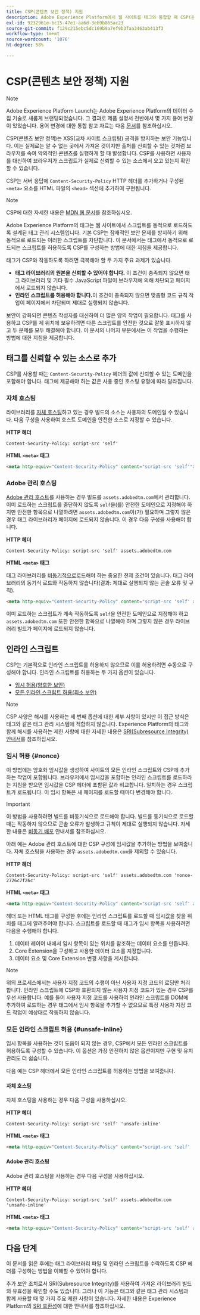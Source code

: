 ```yaml
---
title: CSP(콘텐츠 보안 정책) 지원
description: Adobe Experience Platform에서 웹 사이트를 태그와 통합할 때 CSP(콘텐츠 보안 정책) 제한을 처리하는 방법을 알아봅니다.
exl-id: 9232961e-bc15-47e1-aa6d-3eb9b865ac23
source-git-commit: f129c215ebc5dc169b9a7ef9b3faa3463ab413f3
workflow-type: tm+mt
source-wordcount: '1076'
ht-degree: 58%

---
```


# CSP(콘텐츠 보안 정책) 지원

>[!NOTE]
>
>Adobe Experience Platform Launch는 Adobe Experience Platform의 데이터 수집 기술로 새롭게 브랜딩되었습니다. 그 결과로 제품 설명서 전반에서 몇 가지 용어 변경이 있었습니다. 용어 변경에 대한 통합 참고 자료는 다음 [문서](../../term-updates.md)를 참조하십시오.

CSP(콘텐츠 보안 정책)는 XSS(교차 사이트 스크립팅) 공격을 방지하는 보안 기능입니다. 이는 실제로는 알 수 없는 곳에서 가져온 것이지만 출처를 신뢰할 수 있는 것처럼 브라우저를 속여 악의적인 콘텐츠를 실행하게 할 때 발생합니다. CSP를 사용하면 사용자를 대신하여 브라우저가 스크립트가 실제로 신뢰할 수 있는 소스에서 오고 있는지 확인할 수 있습니다.

CSP는 서버 응답에 `Content-Security-Policy` HTTP 헤더를 추가하거나 구성된 `<meta>` 요소를 HTML 파일의 `<head>` 섹션에 추가하여 구현됩니다.

>[!NOTE]
>
> CSP에 대한 자세한 내용은 [MDN 웹 문서](https://developer.mozilla.org/en-US/docs/Web/HTTP/CSP)를 참조하십시오.

Adobe Experience Platform의 태그는 웹 사이트에서 스크립트를 동적으로 로드하도록 설계된 태그 관리 시스템입니다. 기본 CSP는 잠재적인 보안 문제를 방지하기 위해 동적으로 로드되는 이러한 스크립트를 차단합니다. 이 문서에서는 태그에서 동적으로 로드되는 스크립트를 허용하도록 CSP를 구성하는 방법에 대한 지침을 제공합니다.

태그가 CSP와 작동하도록 하려면 극복해야 할 두 가지 주요 과제가 있습니다.

* **태그 라이브러리의 원본을 신뢰할 수 있어야 합니다.** 이 조건이 충족되지 않으면 태그 라이브러리 및 기타 필수 JavaScript 파일이 브라우저에 의해 차단되고 페이지에서 로드되지 않습니다.
* **인라인 스크립트를 허용해야 합니다.**&#x200B;이 조건이 충족되지 않으면 맞춤형 코드 규칙 작업이 페이지에서 차단되며 제대로 실행되지 않습니다.

보안이 강화되면 콘텐츠 작성자를 대신하여 더 많은 양의 작업이 필요합니다. 태그를 사용하고 CSP를 제 위치에 보유하려면 다른 스크립트를 안전한 것으로 잘못 표시하지 않고 두 문제를 모두 해결해야 합니다. 이 문서의 나머지 부분에서는 이 작업을 수행하는 방법에 대한 지침을 제공합니다.

## 태그를 신뢰할 수 있는 소스로 추가

CSP를 사용할 때는 `Content-Security-Policy` 헤더의 값에 신뢰할 수 있는 도메인을 포함해야 합니다. 태그에 제공해야 하는 값은 사용 중인 호스팅 유형에 따라 달라집니다.

### 자체 호스팅

라이브러리를 [자체 호스팅](../publishing/hosts/self-hosting-libraries.md)하고 있는 경우 빌드의 소스는 사용자의 도메인일 수 있습니다. 다음 구성을 사용하여 호스트 도메인을 안전한 소스로 지정할 수 있습니다.

**HTTP 헤더**

```http
Content-Security-Policy: script-src 'self'
```

**HTML `<meta>` 태그**

```html
<meta http-equiv="Content-Security-Policy" content="script-src 'self'">
```

### Adobe 관리 호스팅

[Adobe 관리 호스트](../publishing/hosts/managed-by-adobe-host.md)를 사용하는 경우 빌드를 `assets.adobedtm.com`에서 관리합니다. 이미 로드하는 스크립트를 중단하지 않도록 `self`을(를) 안전한 도메인으로 지정해야 하지만 안전한 항목으로 나열하려면 `assets.adobedtm.com`이(가) 필요하며 그렇지 않은 경우 태그 라이브러리가 페이지에 로드되지 않습니다. 이 경우 다음 구성을 사용해야 합니다.

**HTTP 헤더**

```http
Content-Security-Policy: script-src 'self' assets.adobedtm.com
```

**HTML `<meta>` 태그**


태그 라이브러리를 [비동기적으로](./asynchronous-deployment.md)로드해야 하는 중요한 전제 조건이 있습니다. 태그 라이브러리의 동기식 로드와 작동하지 않습니다(결과: 제대로 실행되지 않는 콘솔 오류 및 규칙).

```html
<meta http-equiv="Content-Security-Policy" content="script-src 'self' assets.adobedtm.com">
```

이미 로드하는 스크립트가 계속 작동하도록 `self`을 안전한 도메인으로 지정해야 하고 `assets.adobedtm.com` 또한 안전한 항목으로 나열해야 하며 그렇지 않은 경우 라이브러리 빌드가 페이지에 로드되지 않습니다.

## 인라인 스크립트

CSP는 기본적으로 인라인 스크립트를 허용하지 않으므로 이를 허용하려면 수동으로 구성해야 합니다. 인라인 스크립트를 허용하는 두 가지 옵션이 있습니다.

* [임시 허용(양호한 보안)](#nonce)
* [모든 인라인 스크립트 허용(최소 보안)](#unsafe-inline)

>[!NOTE]
>
>CSP 사양은 해시를 사용하는 세 번째 옵션에 대한 세부 사항이 있지만 이 접근 방식은 태그와 같은 태그 관리 시스템에 적합하지 않습니다. Experience Platform의 태그와 함께 해시를 사용하는 제한 사항에 대한 자세한 내용은 [SRI(Subresource Integrity) 안내서](./sri.md)를 참조하십시오.

### 임시 허용 {#nonce}

이 방법에는 암호화 임시값을 생성하여 사이트의 모든 인라인 스크립트와 CSP에 추가하는 작업이 포함됩니다. 브라우저에서 임시값을 포함하는 인라인 스크립트를 로드하라는 지침을 받으면 임시값을 CSP 헤더에 포함된 값과 비교합니다. 일치하는 경우 스크립트가 로드됩니다. 이 임시 항목은 새 페이지를 로드할 때마다 변경해야 합니다.

>[!IMPORTANT]
>
>이 방법을 사용하려면 빌드를 비동기식으로 로드해야 합니다. 빌드를 동기식으로 로드할 때는 작동하지 않으므로 콘솔 오류가 발생하고 규칙이 제대로 실행되지 않습니다. 자세한 내용은 [비동기 배포](./asynchronous-deployment.md) 안내서를 참조하십시오.

아래 예는 Adobe 관리 호스트에 대한 CSP 구성에 임시값을 추가하는 방법을 보여줍니다. 자체 호스팅을 사용하는 경우 `assets.adobedtm.com`을 제외할 수 있습니다.

**HTTP 헤더**

```http
Content-Security-Policy: script-src 'self' assets.adobedtm.com 'nonce-2726c7f26c'
```

**HTML `<meta>` 태그**

```html
<meta http-equiv="Content-Security-Policy" content="script-src 'self' assets.adobedtm.com 'nonce-2726c7f26c'">
```

헤더 또는 HTML 태그를 구성한 후에는 인라인 스크립트를 로드할 때 임시값을 찾을 위치를 태그에 알려주어야 합니다. 스크립트를 로드할 때 태그가 임시 항목을 사용하려면 다음을 수행해야 합니다.

1. 데이터 레이어 내에서 임시 항목이 있는 위치를 참조하는 데이터 요소를 만듭니다.
1. Core Extension을 구성하고 사용한 데이터 요소를 지정합니다.
1. 데이터 요소 및 Core Extension 변경 사항을 게시합니다.

>[!NOTE]
>
>위의 프로세스에서는 사용자 지정 코드의 수행이 아닌 사용자 지정 코드의 로딩만 처리합니다. 인라인 스크립트에 CSP와 호환되지 않는 사용자 지정 코드가 있는 경우 CSP를 우선 사용합니다. 예를 들어 사용자 지정 코드를 사용하여 인라인 스크립트를 DOM에 추가하여 로드하는 경우 태그에서 임시 항목을 추가할 수 없으므로 특정 사용자 지정 코드 작업이 예상대로 작동하지 않습니다.

### 모든 인라인 스크립트 허용 {#unsafe-inline}

임시 항목을 사용하는 것이 도움이 되지 않는 경우, CSP에서 모든 인라인 스크립트를 허용하도록 구성할 수 있습니다. 이 옵션은 가장 안전하지 않은 옵션이지만 구현 및 유지 관리도 더 쉽습니다.

다음 예는 CSP 헤더에서 모든 인라인 스크립트를 허용하는 방법을 보여줍니다.

#### 자체 호스팅

자체 호스팅을 사용하는 경우 다음 구성을 사용하십시오.

**HTTP 헤더**

```http
Content-Security-Policy: script-src 'self' 'unsafe-inline'
```

**HTML `<meta>` 태그**

```html
<meta http-equiv="Content-Security-Policy" content="script-src 'self' 'unsafe-inline'">
```

#### Adobe 관리 호스팅

Adobe 관리 호스팅을 사용하는 경우 다음 구성을 사용하십시오.

**HTTP 헤더**

```http
Content-Security-Policy: script-src 'self' assets.adobedtm.com 'unsafe-inline'
```

**HTML `<meta>` 태그**

```html
<meta http-equiv="Content-Security-Policy" content="script-src 'self' assets.adobedtm.com 'unsafe-inline'">
```

## 다음 단계

이 문서를 읽은 후에는 태그 라이브러리 파일 및 인라인 스크립트를 수락하도록 CSP 헤더를 구성하는 방법을 이해할 수 있어야 합니다.

추가 보안 조치로서 SRI(Subresource Integrity)를 사용하여 가져온 라이브러리 빌드의 유효성을 확인할 수도 있습니다. 그러나 이 기능은 태그와 같은 태그 관리 시스템과 함께 사용할 때 몇 가지 주요 제한 사항이 있습니다. 자세한 내용은 Experience Platform의 [SRI 호환성](./sri.md)에 대한 안내서를 참조하십시오.
